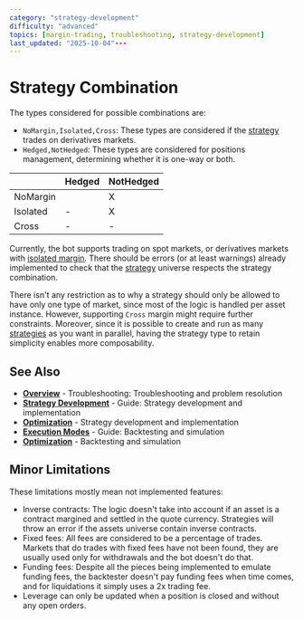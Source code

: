 ```yaml
---
category: "strategy-development"
difficulty: "advanced"
topics: [margin-trading, troubleshooting, strategy-development]
last_updated: "2025-10-04"---
---
```


# Strategy Combination

The types considered for possible combinations are:

- `NoMargin,Isolated,Cross`: These types are considered if the [strategy](../guides/strategy-development.md) trades on derivatives markets.
- `Hedged,NotHedged`: These types are considered for positions management, determining whether it is one-way or both.

|          | Hedged | NotHedged |
| -------- | ------ | --------- |
| NoMargin |        | X         |
| Isolated | -      | X         |
| Cross    | -      | -         |

Currently, the bot supports trading on spot markets, or derivatives markets with [isolated margin](../guides/strategy-development.md#margin-modes). There should be errors (or at least warnings) already implemented to check that the [strategy](../guides/strategy-development.md) universe respects the strategy combination. 

There isn't any restriction as to why a strategy should only be allowed to have only one type of market, since most of the logic is handled per asset instance. However, supporting `Cross` margin might require further constraints. Moreover, since it is possible to create and run as many [strategies](../guides/strategy-development.md) as you want in parallel, having the strategy type to retain simplicity enables more composability.


## See Also

- **[Overview](../troubleshooting/index.md)** - Troubleshooting: Troubleshooting and problem resolution
- **[Strategy Development](../guides/strategy-development.md)** - Guide: Strategy development and implementation
- **[Optimization](../optimization.md)** - Strategy development and implementation
- **[Execution Modes](../guides/execution-modes.md)** - Guide: Backtesting and simulation
- **[Optimization](../optimization.md)** - Backtesting and simulation

## Minor Limitations
These limitations mostly mean not implemented features:
- Inverse contracts: The logic doesn't take into account if an asset is a contract margined and settled in the quote currency. Strategies will throw an error if the assets universe contain inverse contracts.
- Fixed fees: All fees are considered to be a percentage of trades. Markets that do trades with fixed fees have not been found, they are usually used only for withdrawals and the bot doesn't do that.
- Funding fees: Despite all the pieces being implemented to emulate funding fees, the backtester doesn't pay funding fees when time comes, and for liquidations it simply uses a 2x trading fee.
- Leverage can only be updated when a position is closed and without any open orders.
